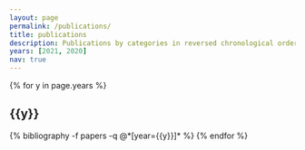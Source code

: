 ```yaml
---
layout: page
permalink: /publications/
title: publications
description: Publications by categories in reversed chronological order. Generated by jekyll-scholar (* means equal contribution).
years: [2021, 2020]
nav: true
---
```


<div class="publications">

{% for y in page.years %}
  <h2 class="year">{{y}}</h2>
  {% bibliography -f papers -q @*[year={{y}}]* %}
{% endfor %}

</div>
